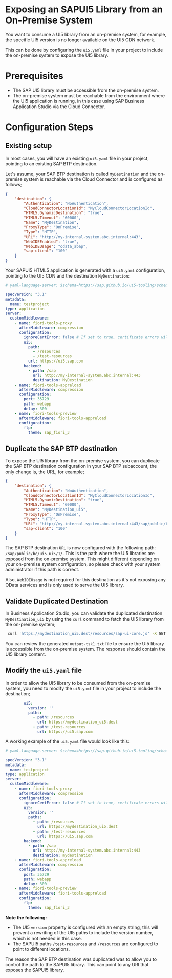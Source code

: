 # Exposing an SAPUI5 Library from an On-Premise System

You want to consume a UI5 library from an on-premise system, for example, the specific UI5 version is no longer available on the UI5 CDN network. 

This can be done by configuring the `ui5.yaml` file in your project to include the on-premise system to expose the UI5 library.

# Prerequisites
- The SAP UI5 library must be accessible from the on-premise system.
- The on-premise system must be reachable from the environment where the UI5 application is running, in this case using SAP Business Application Studio via the Cloud Connector.

# Configuration Steps

## Existing setup

In most cases, you will have an existing `ui5.yaml` file in your project, pointing to an existing SAP BTP destination.

Let's assume, your SAP BTP destination is called `MyDestination` and the on-premise system is reachable via the Cloud Connector and is configured as follows;

```JSON
{
    "destination": {
        "Authentication": "NoAuthentication",
        "CloudConnectorLocationId": "MyCloudConnectorLocationId",
        "HTML5.DynamicDestination": "true",
        "HTML5.Timeout": "60000",
        "Name": "MyDestination",
        "ProxyType": "OnPremise",
        "Type": "HTTP",
        "URL": "http://my-internal-system.abc.internal:443",
        "WebIDEEnabled": "true",
        "WebIDEUsage": "odata_abap",
        "sap-client": "100"
    }
}
```

Your SAPUI5 HTML5 application is generated with a `ui5.yaml` configuration, pointing to the UI5 CDN and the destination `MyDestination`:

```yaml
# yaml-language-server: $schema=https://sap.github.io/ui5-tooling/schema/ui5.yaml.json

specVersion: "3.1"
metadata:
  name: testproject
type: application
server:
  customMiddleware:
    - name: fiori-tools-proxy
      afterMiddleware: compression
      configuration:
        ignoreCertError: false # If set to true, certificate errors will be ignored. E.g. self-signed certificates will be accepted
        ui5:
          path:
            - /resources
            - /test-resources
          url: https://ui5.sap.com           
        backend:
          - path: /sap
            url: http://my-internal-system.abc.internal:443
            destination: MyDestination
    - name: fiori-tools-appreload
      afterMiddleware: compression
      configuration:
        port: 35729
        path: webapp
        delay: 300
    - name: fiori-tools-preview
      afterMiddleware: fiori-tools-appreload
      configuration:
        flp:
          theme: sap_fiori_3
```

## Duplicate the SAP BTP destination

To expose the UI5 library from the on-premise system, you can duplicate the SAP BTP destination configuration in your SAP BTP subaccount, the only change is, the URL, for example;

```JSON
{
    "destination": {
        "Authentication": "NoAuthentication",
        "CloudConnectorLocationId": "MyCloudConnectorLocationId",
        "HTML5.DynamicDestination": "true",
        "HTML5.Timeout": "60000",
        "Name": "MyDestination_ui5",
        "ProxyType": "OnPremise",
        "Type": "HTTP",
        "URL": "http://my-internal-system.abc.internal:443/sap/public/bc/ui5_ui5/1/",       
        "sap-client": "100"
    }
}
```

The SAP BTP destination `URL` is now configured with the following path: `/sap/public/bc/ui5_ui5/1/`. This is the path where the UI5 libraries are exposed from the on-premise system. This might different depending on your on-premise system configuration, so please check with your system administrator if this path is correct.

Also, `WebIDEUsage` is not required for this destination as it's not exposing any OData services and is only used to serve the UI5 library.

## Validate Duplicated Destination

In Business Application Studio, you can validate the duplicated destination `MyDestination_ui5` by using the `curl` command to fetch the UI5 library from the on-premise system;

```bash
 curl 'https://mydestination_ui5.dest/resources/sap-ui-core.js' -X GET -i -H 'X-Csrf-Token: fetch' > output-tsk1.txt
```

You can review the generated `output-tsk1.txt` file to ensure the UI5 library is accessible from the on-premise system. The response should contain the UI5 library content.

## Modify the `ui5.yaml` file

In order to allow the UI5 library to be consumed from the on-premise system, you need to modify the `ui5.yaml` file in your project to include the destination;

```yaml
        ui5:
          version: ''
          paths:
            - path: /resources
              url: https://mydestination_ui5.dest
            - path: /test-resources
              url: https://ui5.sap.com    
```

A working example of the `ui5.yaml` file would look like this:

```yaml
# yaml-language-server: $schema=https://sap.github.io/ui5-tooling/schema/ui5.yaml.json

specVersion: "3.1"
metadata:
  name: testproject
type: application
server:
  customMiddleware:
    - name: fiori-tools-proxy
      afterMiddleware: compression
      configuration:
        ignoreCertError: false # If set to true, certificate errors will be ignored and self-signed certificates will be accepted.
        ui5:
          version: ''
          paths:
            - path: /resources          
              url: https://mydestination_ui5.dest                    
            - path: /test-resources
              url: https://ui5.sap.com                
        backend:
          - path: /sap
            url: http://my-internal-system.abc.internal:443
            destination: mydestination
    - name: fiori-tools-appreload
      afterMiddleware: compression
      configuration:
        port: 35729
        path: webapp
        delay: 300
    - name: fiori-tools-preview
      afterMiddleware: fiori-tools-appreload
      configuration:
        flp:
          theme: sap_fiori_3
```

**Note the following:**
- The UI5 `version` property is configured with an empty string, this will prevent a rewriting of the UI5 paths to include the version number, which is not needed in this case.
- The SAPUI5 paths `/test-resources` and `/resources` are configured to point to different locations.

The reason the SAP BTP destination was duplicated was to allow you to control the path to the SAPUI5 library. This can point to any URI that exposes the SAPUI5 library.
